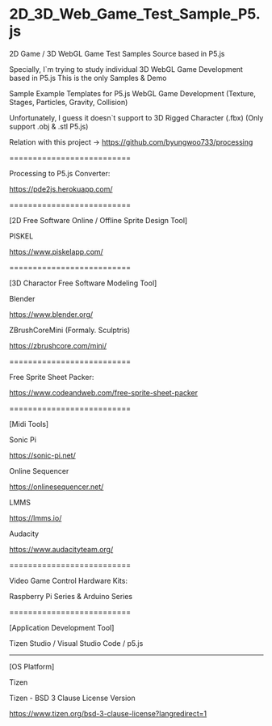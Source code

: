 # 2D_3D_Web_Game_Test_Sample_P5.js
2D Game / 3D WebGL Game Test Samples Source based in P5.js 

Specially, I`m trying to study individual 3D WebGL Game Development based in P5.js
This is the only Samples & Demo

Sample Example Templates for P5.js WebGL Game Development 
(Texture, Stages, Particles, Gravity, Collision)

Unfortunately, I guess it doesn`t support to 3D Rigged Character (.fbx)
(Only support .obj & .stl P5.js)

Relation with this project -> https://github.com/byungwoo733/processing

==========================

Processing to P5.js Converter:

https://pde2js.herokuapp.com/

==========================

[2D Free Software Online / Offline Sprite Design Tool]

PISKEL

https://www.piskelapp.com/

==========================

[3D Charactor Free Software Modeling Tool]

Blender

https://www.blender.org/

ZBrushCoreMini (Formaly. Sculptris)

https://zbrushcore.com/mini/

==========================

Free Sprite Sheet Packer:

https://www.codeandweb.com/free-sprite-sheet-packer

==========================

[Midi Tools]

Sonic Pi

https://sonic-pi.net/

Online Sequencer

https://onlinesequencer.net/

LMMS

https://lmms.io/

Audacity

https://www.audacityteam.org/

==========================

Video Game Control Hardware Kits:

Raspberry Pi Series & Arduino Series

==========================

[Application Development Tool]

Tizen Studio / Visual Studio Code / p5.js

--------------------------

[OS Platform]

Tizen

Tizen - BSD 3 Clause License Version

https://www.tizen.org/bsd-3-clause-license?langredirect=1
